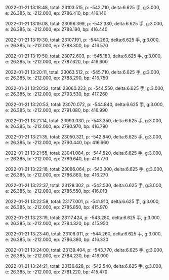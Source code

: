 2022-01-21 13:18:48, total: 23103.515, p: -542.710, delta:6.625 手, g:3.000, e: 26.385, b: -212.000, ep: 2786.410, bp: 416.140

2022-01-21 13:19:08, total: 23096.399, p: -543.330, delta:6.625 手, g:3.000, e: 26.385, b: -212.000, ep: 2788.190, bp: 416.440

2022-01-21 13:19:30, total: 23107.191, p: -544.260, delta:6.625 手, g:3.000, e: 26.385, b: -212.000, ep: 2788.300, bp: 416.570

2022-01-21 13:19:50, total: 23072.603, p: -545.180, delta:6.625 手, g:3.000, e: 26.385, b: -212.000, ep: 2787.620, bp: 416.600

2022-01-21 13:20:11, total: 23063.512, p: -545.710, delta:6.625 手, g:3.000, e: 26.385, b: -212.000, ep: 2788.290, bp: 416.750

2022-01-21 13:20:32, total: 23060.223, p: -544.550, delta:6.625 手, g:3.000, e: 26.385, b: -212.000, ep: 2793.530, bp: 417.260

2022-01-21 13:20:53, total: 23070.072, p: -544.840, delta:6.625 手, g:3.000, e: 26.385, b: -212.000, ep: 2791.080, bp: 416.990

2022-01-21 13:21:14, total: 23093.030, p: -543.350, delta:6.625 手, g:3.000, e: 26.385, b: -212.000, ep: 2790.970, bp: 416.790

2022-01-21 13:21:35, total: 23050.321, p: -542.840, delta:6.625 手, g:3.000, e: 26.385, b: -212.000, ep: 2790.440, bp: 416.660

2022-01-21 13:21:55, total: 23041.084, p: -544.520, delta:6.625 手, g:3.000, e: 26.385, b: -212.000, ep: 2789.640, bp: 416.770

2022-01-21 13:22:16, total: 23086.064, p: -543.300, delta:6.625 手, g:3.000, e: 26.385, b: -212.000, ep: 2786.860, bp: 416.270

2022-01-21 13:22:37, total: 23128.302, p: -542.530, delta:6.625 手, g:3.000, e: 26.385, b: -212.000, ep: 2785.550, bp: 416.010

2022-01-21 13:22:58, total: 23177.001, p: -541.910, delta:6.625 手, g:3.000, e: 26.385, b: -212.000, ep: 2785.850, bp: 415.970

2022-01-21 13:23:19, total: 23117.424, p: -543.280, delta:6.625 手, g:3.000, e: 26.385, b: -212.000, ep: 2784.320, bp: 415.950

2022-01-21 13:23:40, total: 23108.011, p: -544.260, delta:6.625 手, g:3.000, e: 26.385, b: -212.000, ep: 2786.380, bp: 416.330

2022-01-21 13:24:00, total: 23139.404, p: -543.770, delta:6.625 手, g:3.000, e: 26.385, b: -212.000, ep: 2784.230, bp: 416.000

2022-01-21 13:24:21, total: 23136.628, p: -542.540, delta:6.625 手, g:3.000, e: 26.385, b: -212.000, ep: 2781.220, bp: 415.470